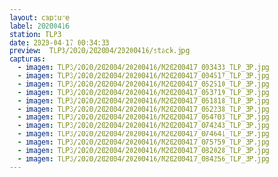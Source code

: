 ```yaml
---
layout: capture
label: 20200416
station: TLP3
date: 2020-04-17 00:34:33
preview:  TLP3/2020/202004/20200416/stack.jpg
capturas:
  - imagem: TLP3/2020/202004/20200416/M20200417_003433_TLP_3P.jpg
  - imagem: TLP3/2020/202004/20200416/M20200417_004517_TLP_3P.jpg
  - imagem: TLP3/2020/202004/20200416/M20200417_052510_TLP_3P.jpg
  - imagem: TLP3/2020/202004/20200416/M20200417_053719_TLP_3P.jpg
  - imagem: TLP3/2020/202004/20200416/M20200417_061818_TLP_3P.jpg
  - imagem: TLP3/2020/202004/20200416/M20200417_062238_TLP_3P.jpg
  - imagem: TLP3/2020/202004/20200416/M20200417_064703_TLP_3P.jpg
  - imagem: TLP3/2020/202004/20200416/M20200417_074243_TLP_3P.jpg
  - imagem: TLP3/2020/202004/20200416/M20200417_074641_TLP_3P.jpg
  - imagem: TLP3/2020/202004/20200416/M20200417_075759_TLP_3P.jpg
  - imagem: TLP3/2020/202004/20200416/M20200417_082028_TLP_3P.jpg
  - imagem: TLP3/2020/202004/20200416/M20200417_084256_TLP_3P.jpg
---
```

